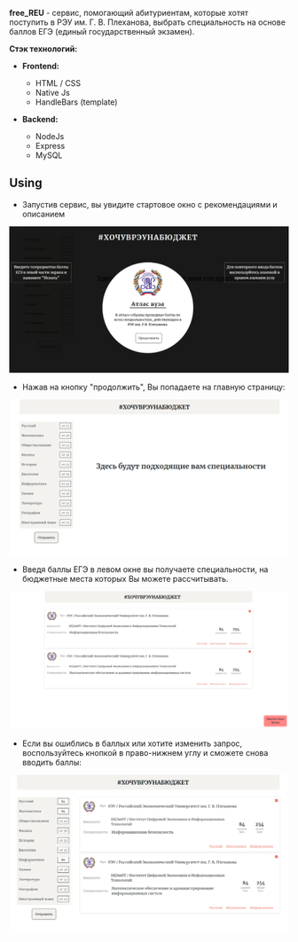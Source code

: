 **free_REU** - сервис, помогающий абитуриентам, которые хотят поступить в РЭУ им. Г. В. Плеханова, выбрать специальность на основе баллов ЕГЭ (единый государственный экзамен).

**Стэк технологий:**
  - **Frontend:**
    - HTML / CSS
    - Native Js
    - HandleBars (template)

  - **Backend:**
    - NodeJs
    - Express
    - MySQL

## Using
- Запустив сервис, вы увидите стартовое окно с рекомендациями и описанием

![starting page](readme/startPage.png)

- Нажав на кнопку "продолжить", Вы попадаете на главную страницу:

![starting page](readme/main.png)

- Введя баллы ЕГЭ в левом окне вы получаете специальности, на бюджетные места которых Вы можете рассчитывать. 

![starting page](readme/results.png)

- Если вы ошиблись в баллых или хотите изменить запрос, воспользуйтесь кнопкой в право-нижнем углу и сможете снова вводить баллы:

![starting page](readme/changedResult.png)



